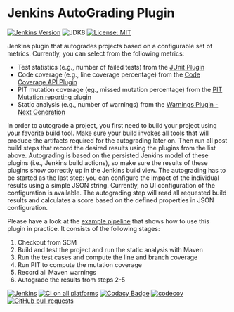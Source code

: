 # Jenkins AutoGrading Plugin

[![Jenkins Version](https://img.shields.io/badge/Jenkins-2.138.4-green.svg?label=min.%20Jenkins)](https://jenkins.io/download/)
![JDK8](https://img.shields.io/badge/jdk-8-yellow.svg?label=min.%20JDK)
[![License: MIT](https://img.shields.io/badge/license-MIT-yellow.svg)](https://opensource.org/licenses/MIT)

Jenkins plugin that autogrades projects based on a configurable set of metrics. Currently, you can select from the 
following metrics:
- Test statistics (e.g., number of failed tests) from the [JUnit Plugin](https://github.com/jenkinsci/junit-plugin)
- Code coverage (e.g., line coverage percentage) from the [Code Coverage API Plugin](https://github.com/jenkinsci/code-coverage-api-plugin)
- PIT mutation coverage (eg., missed mutation percentage)  from the [PIT Mutation reporting plugin](https://github.com/jenkinsci/pitmutation-plugin)
- Static analysis (e.g., number of warnings) from the [Warnings Plugin - Next Generation](https://github.com/jenkinsci/warnings-ng-plugin)

In order to autograde a project, you first need to build your project using your favorite build tool. Make sure 
your build invokes all tools that will produce the artifacts required for the autograding later on. Then 
run all post build steps that record the desired results using the plugins from the list above. Autograding is based
on the persisted Jenkins model of these plugins (i.e., Jenkins build actions), so make sure the results of these plugins
show correctly up in the Jenkins build view. The autograding has to be started as the last step: you can configure
the impact of the individual results using a simple JSON string. Currently, no UI configuration of the configuration is
available. The autograding step will read all requested build results and calculates a score based on the defined 
properties in JSON configuration.

Please have a look at the [example pipeline](etc/Jenkinsfile.autograding) that shows how to use this plugin in practice.
It consists of the following stages:   
1. Checkout from SCM 
2. Build and test the project and run the static analysis with Maven
3. Run the test cases and compute the line and branch coverage 
4. Run PIT to compute the mutation coverage 
5. Record all Maven warnings 
6. Autograde the results from steps 2-5   
 
[![Jenkins](https://ci.jenkins.io/job/Plugins/job/autograding-plugin/job/master/badge/icon)](https://ci.jenkins.io/job/Plugins/job/autograding-plugin/job/master/)
[![CI on all platforms](https://github.com/jenkinsci/autograding-plugin/workflows/CI%20on%20all%20platforms/badge.svg?branch=master)](https://github.com/jenkinsci/autograding-plugin/actions)
[![Codacy Badge](https://api.codacy.com/project/badge/Grade/1be7bb5b899446968e411e6e59c8ea6c)](https://www.codacy.com/app/jenkinsci/autograding-plugin?utm_source=github.com&amp;utm_medium=referral&amp;utm_content=jenkinsci/autograding-plugin&amp;utm_campaign=Badge_Grade)
[![codecov](https://codecov.io/gh/jenkinsci/autograding-plugin/branch/master/graph/badge.svg)](https://codecov.io/gh/jenkinsci/autograding-plugin)
[![GitHub pull requests](https://img.shields.io/github/issues-pr/jenkinsci/autograding-plugin.svg)](https://github.com/jenkinsci/autograding-plugin/pulls)

